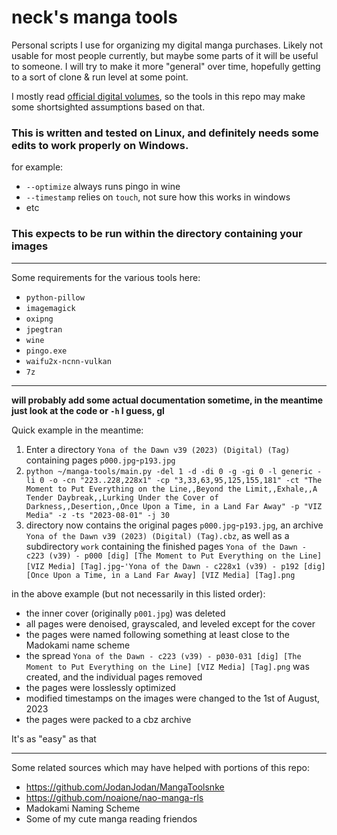 # neck's manga tools
Personal scripts I use for organizing my digital manga purchases. Likely not usable for most people currently, but maybe some parts of it will be useful to someone. I will try to make it more "general" over time, hopefully getting to a sort of clone & run level at some point.

I mostly read [official digital volumes](https://gist.github.com/neckothy/6654f928fef87529646df3799f5e555a), so the tools in this repo may make some shortsighted assumptions based on that.

### This is written and tested on Linux, and definitely needs some edits to work properly on Windows.

for example:

- `--optimize` always runs pingo in wine
- ``--timestamp`` relies on `touch`, not sure how this works in windows
- etc


### This expects to be run within the directory containing your images

---

Some requirements for the various tools here:

- `python-pillow`
- `imagemagick`
- `oxipng`
- `jpegtran`
- `wine`
- `pingo.exe`
- `waifu2x-ncnn-vulkan`
- `7z`

---

**will probably add some actual documentation sometime, in the meantime just look at the code or `-h` I guess, gl**

Quick example in the meantime:

1. Enter a directory `Yona of the Dawn v39 (2023) (Digital) (Tag)` containing pages `p000.jpg`-`p193.jpg`
2. `python ~/manga-tools/main.py -del 1 -d -di 0 -g -gi 0 -l generic -li 0 -o -cn "223..228,228x1" -cp "3,33,63,95,125,155,181" -ct "The Moment to Put Everything on the Line,,Beyond the Limit,,Exhale,,A Tender Daybreak,,Lurking Under the Cover of Darkness,,Desertion,,Once Upon a Time, in a Land Far Away" -p "VIZ Media" -z -ts "2023-08-01" -j 30` 
3. directory now contains the original pages `p000.jpg`-`p193.jpg`, an archive `Yona of the Dawn v39 (2023) (Digital) (Tag).cbz`, as well as a subdirectory `work` containing the finished pages `Yona of the Dawn - c223 (v39) - p000 [dig] [The Moment to Put Everything on the Line] [VIZ Media] [Tag].jpg`-`'Yona of the Dawn - c228x1 (v39) - p192 [dig] [Once Upon a Time, in a Land Far Away] [VIZ Media] [Tag].png`

in the above example (but not necessarily in this listed order):

- the inner cover (originally `p001.jpg`) was deleted
- all pages were denoised, grayscaled, and leveled except for the cover
- the pages were named following something at least close to the Madokami name scheme
- the spread `Yona of the Dawn - c223 (v39) - p030-031 [dig] [The Moment to Put Everything on the Line] [VIZ Media] [Tag].png` was created, and the individual pages removed
- the pages were losslessly optimized
- modified timestamps on the images were changed to the 1st of August, 2023
- the pages were packed to a cbz archive 

It's as "easy" as that

---

Some related sources which may have helped with portions of this repo:

- https://github.com/JodanJodan/MangaToolsnke
- https://github.com/noaione/nao-manga-rls
- Madokami Naming Scheme
- Some of my cute manga reading friendos
